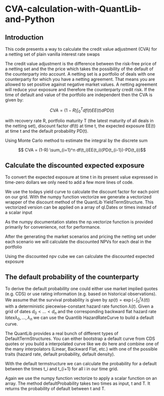 # CVA-calculation-with-QuantLib-and-Python

## Introduction
This code presents a way to calculate the credit value adjustment (CVA) for a netting set of plain vanilla interest rate swaps

The credit value adjustment is the difference between the risk-free price of a netting set and the the price which takes the possibility of the default of the counterparty into account. A netting set is a portfolio of deals with one counterparty for which you have a netting agreement. That means you are allowed to set positive against negative market values. A netting agreement will reduce your exposure and therefore the counterparty credit risk. If the time of default and value of the portfolio are independent then the CVA is given by: 

$$ CVA = (1-R) \int_0^Tdf(t)EE(t)dPD(t)$$

with recovery rate R, portfolio maturity T (the latest maturity of all deals in the netting set), discount factor df(t) at time t, the expected exposure EE(t) at time t and the default probability PD(t).

Using Monte Carlo method to estimate the integral by the discrete sum

$$ CVA = (1-R) \sum_{i=1}^n df(t_i)EE(t_i)(PD(t_{i-1})-PD(t_i))$$

## Calculate the discounted expected exposure

To convert the expected exposure at time t in its present value expressed in time-zero dollars we only need to add a few more lines of code.

We use the todays yield curve to calculate the discount factor for each point on our grid. With the numpy function vectorize
we generate a vectorized wrapper of the discount method of the QuantLib YieldTermStructure. This vectorized version can be applied on a array of ql.Dates or times instead of a scalar input

As the numpy documentation states the np.vectorize function is provided primarily for convenience, not for performance.

After the generating the market scenarios and pricing the netting set under each scenario we will calculate the discounted NPVs for each deal in the portfolio

Using the discounted npv cube we can calculate the discounted expected exposure

## The default probability of the counterparty
To derive the default probability one could either use market implied quotes (e.g. CDS) or use rating information (e.g. based on historical observations). We assume that the survival probability is given by $sp(t)=\exp(-\int_0^t \lambda(t))$ with a deterministic piecewise-constant hazard rate function $\lambda(t)$. Given a grid of dates $d_0<\dots<d_n$ and the corresponding backward flat hazard rate $latex\lambda_0,\dots,\lambda_n$ we can use the Quantlib HazardRateCurve to build a default curve.

The QuantLib provides a real bunch of different types of DefaultTermStructures. You can either bootstrap a default curve from CDS quotes or you build a interpolated curve like we do here and combine one of the many interpolators (Linear, Backward Flat, etc.) with one of the possible traits (hazard rate, default probability, default density).

With the default termstructure we can calculate the probability for a default between the times t_i and t_{i+1} for all i in our time grid.

Again we use the numpy function vectorize to apply a scalar function on an array. The method defaultProbability takes two times as input, t and T. It returns the probability of default between t and T.
